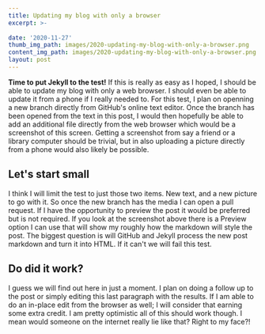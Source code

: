 ```yaml
---
title: Updating my blog with only a browser
excerpt: >-
  
date: '2020-11-27'
thumb_img_path: images/2020-updating-my-blog-with-only-a-browser.png
content_img_path: images/2020-updating-my-blog-with-only-a-browser.png
layout: post
---
```


**Time to put Jekyll to the test!** If this is really as easy as I hoped, I should be able to update my blog with only a web browser. I should even be able to update it from a phone if I really needed to. For this test, I plan on openning a new branch directly from GitHub's online text editor. Once the branch has been opened from the text in this post, I would then hopefully be able to add an additional file directly from the web browser which would be a screenshot of this screen. Getting a screenshot from say a friend or a library computer should be trivial, but in also uploading a picture directly from a phone would also likely be possible.

## Let's start small

I think I will limit the test to just those two items. New text, and a new picture to go with it. So once the new branch has the media I can open a pull request. If I have the opportunity to preview the post it would be preferred but is not required. If you look at the screenshot above there is a Preview option I can use that will show my roughly how the markdown will style the post. The biggest question is will GitHub and Jekyll process the new post markdown and turn it into HTML. If it can't we will fail this test.

## Do did it work?

I guess we will find out here in just a moment. I plan on doing a follow up to the post or simply editing this last paragraph with the results. If I am able to do an in-place edit from the browser as well; I will consider that earning some extra credit. I am pretty optimistic all of this should work though. I mean would someone on the internet really lie like that? Right to my face?!
